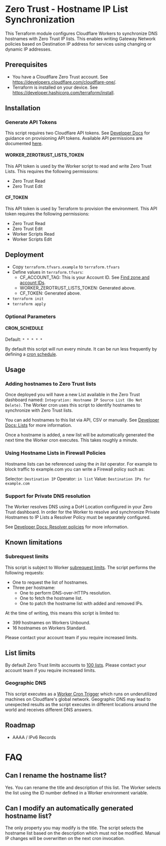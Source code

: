 # Zero Trust - Hostname IP List Synchronization

This Terraform module configures Cloudflare Workers to synchronize DNS hostnames with Zero Trust IP lists. This enables writing Gateway Network policies based on Destination IP address for services using changing or dynamic IP addresses.

## Prerequisites

- You have a Cloudflare Zero Trust account. See https://developers.cloudflare.com/cloudflare-one/.
- Terraform is installed on your device. See https://developer.hashicorp.com/terraform/install.

## Installation

### Generate API Tokens

This script requires two Cloudflare API tokens. See [Developer Docs](https://developers.cloudflare.com/fundamentals/api/get-started/create-token/) for guidance on provisioning API tokens. Available API permissions are documented [here](https://developers.cloudflare.com/fundamentals/api/reference/permissions/).
#### WORKER_ZEROTRUST_LISTS_TOKEN

This API token is used by the Worker script to read and write Zero Trust Lists. This requires the following permissions:

- Zero Trust Read
- Zero Trust Edit

#### CF_TOKEN

This API token is used by Terraform to provision the environment. This API token requires the following permissions:

- Zero Trust Read
- Zero Trust Edit
- Worker Scripts Read
- Worker Scripts Edit

## Deployment

- Copy `terraform.tfvars.example` to `terraform.tfvars`
- Define values in `terraform.tfvars`:
	- CF_ACCOUNT_TAG: This is your Account ID. See [Find zone and account IDs](https://developers.cloudflare.com/fundamentals/setup/find-account-and-zone-ids/).
	- WORKER_ZEROTRUST_LISTS_TOKEN: Generated above.
	- CF_TOKEN: Generated above.
- `terraform init`
- `terraform apply`

### Optional Parameters

#### CRON_SCHEDULE

Default: `* * * * *`

By default this script will run every minute. It can be run less frequently by defining a [cron schedule](https://developers.cloudflare.com/workers/configuration/cron-triggers/#supported-cron-expressions).

## Usage

### Adding hostnames to Zero Trust lists

Once deployed you will have a new List available in the Zero Trust dashboard named: `Integration: Hostname IP Source List (Do Not Delete)`.  The Worker cron uses this script to identify hostnames to synchronize with Zero Trust lists.

You can add hostnames to this list via API, CSV or manually. See [Developer Docs: Lists](https://developers.cloudflare.com/cloudflare-one/policies/gateway/lists/) for more information.

Once a hostname is added, a new list will be automatically generated the next time the Worker cron executes. This takes roughly a minute.

### Using Hostname Lists in Firewall Policies

Hostname lists can be referenced using the *in list* operator. For example to block traffic to example.com you can write a Firewall policy such as:

Selector: `Destination IP`
Operator: `in list`
Value: `Destination IPs for example.com`

### Support for Private DNS resolution

The Worker resolves DNS using a DoH Location configured in your Zero Trust dashboard. In order for the Worker to resolve and synchronize Private Hostnames to IP Lists a Resolver Policy must be separately configured.

See [Developer Docs: Resolver policies](https://developers.cloudflare.com/cloudflare-one/policies/gateway/resolver-policies/) for more information.

## Known limitations

### Subrequest limits

This script is subject to Worker [subrequest limits](https://developers.cloudflare.com/workers/platform/limits/). The script performs the following requests:

- One to request the list of hostnames.
- Three per hostname:
	- One to perform DNS-over-HTTPs resolution.
	- One to fetch the hostname list.
	- One to patch the hostname list with added and removed IPs.

At the time of writing, this means this script is limited to:

- 399 hostnames on Workers Unbound.
- 16 hostnames on Workers Standard.

Please contact your account team if you require increased limits.

## List limits

By default Zero Trust limits accounts to [100 lists](https://developers.cloudflare.com/cloudflare-one/account-limits/). Please contact your account team if you require increased limits.

### Geographic DNS

This script executes as a [Worker Cron Trigger](https://developers.cloudflare.com/workers/configuration/cron-triggers/) which runs on underutilized machines on Cloudflare's global network. Geographic DNS may lead to unexpected results as the script executes in different locations around the world and receives different DNS answers.

## Roadmap

- AAAA / IPv6 Records

# FAQ

## Can I rename the hostname list?

Yes. You can rename the title and description of this list. The Worker selects the list using the ID number defined in a Worker environment variable. 

## Can I modify an automatically generated hostname list?

The only property you may modify is the title. The script selects the hostname list based on the description which must not be modified. Manual IP changes will be overwritten on the next cron invocation.